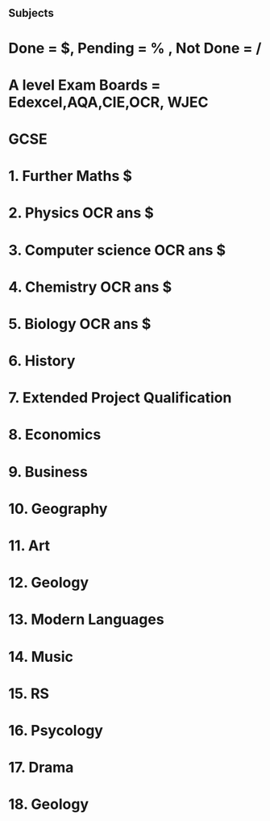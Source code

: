 ## Subjects
# Done = $, Pending = % , Not Done = /
# A level  Exam Boards = Edexcel,AQA,CIE,OCR, WJEC
# GCSE 
# 1. Further Maths $
# 2. Physics OCR ans $
# 3. Computer science OCR ans $ 
# 4. Chemistry OCR ans $
# 5. Biology OCR ans $
# 6. History
# 7. Extended Project Qualification
# 8. Economics
# 9. Business
  
# 10. Geography
# 11. Art
# 12. Geology
# 13. Modern Languages
# 14. Music
# 15. RS
# 16. Psycology
# 17. Drama
# 18. Geology